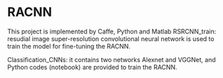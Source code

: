 # RACNN

This project is implemented by Caffe, Python and Matlab
RSRCNN_train: resudial image super-resolution convolutional neural network is used to train the model 
for fine-tuning the RACNN.

Classification_CNNs: it contains two networks Alexnet and VGGNet, and Python codes (notebook) are provided to train the RACNN. 
